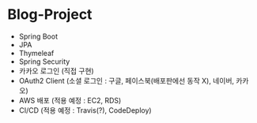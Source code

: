 # Blog-Project
- Spring Boot
- JPA
- Thymeleaf
- Spring Security
- 카카오 로그인 (직접 구현)
- OAuth2 Client (소셜 로그인 : 구글, 페이스북(배포판에선 동작 X), 네이버, 카카오) 
- AWS 배포 (적용 예정 : EC2, RDS)
- CI/CD (적용 예정 : Travis(?), CodeDeploy)
